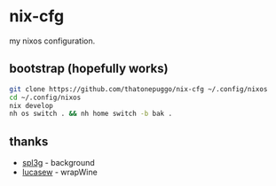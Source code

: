 # nix-cfg
my nixos configuration.

## bootstrap (hopefully works)
```bash
git clone https://github.com/thatonepuggo/nix-cfg ~/.config/nixos
cd ~/.config/nixos
nix develop
nh os switch . && nh home switch -b bak .
```

## thanks
* [spl3g](https://github.com/spl3g/nixfiles) - background
* [lucasew](https://github.com/lucasew/nixcfg/blob/2d61773ff2f18672b1498a5bc17df2c13e2c6800/nix/pkgs/wrapWine.nix) - wrapWine
